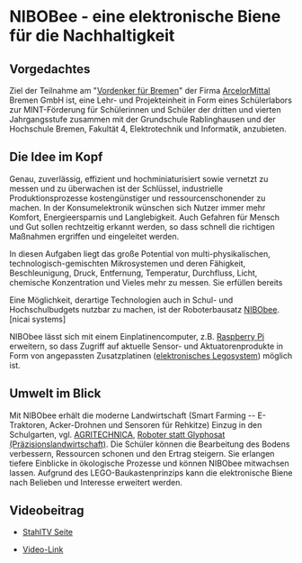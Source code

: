 # NIBOBee - eine elektronische Biene für die Nachhaltigkeit

## Vorgedachtes

Ziel der Teilnahme am \"[Vordenker für Bremen](https://www.vordenkerfuerbremen.de/start)\" der Firma 
[ArcelorMittal](https://bremen.arcelormittal.com/Home/) Bremen GmbH ist, eine Lehr- und
Projekteinheit in Form eines Schülerlabors zur MINT-Förderung für
Schülerinnen und Schüler der dritten und vierten Jahrgangsstufe zusammen
mit der Grundschule Rablinghausen und der Hochschule Bremen, Fakultät 4,
Elektrotechnik und Informatik, anzubieten.

## Die Idee im Kopf

Genau, zuverlässig, effizient und hochminiaturisiert sowie vernetzt zu
messen und zu überwachen ist der Schlüssel, industrielle
Produktionsprozesse kostengünstiger und ressourcenschonender zu machen.
In der Konsumelektronik wünschen sich Nutzer immer mehr Komfort,
Energieersparnis und Langlebigkeit. Auch Gefahren für Mensch und Gut
sollen rechtzeitig erkannt werden, so dass schnell die richtigen
Maßnahmen ergriffen und eingeleitet werden.

In diesen Aufgaben liegt das große Potential von multi-physikalischen,
technologisch-gemischten Mikrosystemen und deren Fähigkeit,
Beschleunigung, Druck, Entfernung, Temperatur, Durchfluss, Licht,
chemische Konzentration und Vieles mehr zu messen. Sie erfüllen bereits

Eine Möglichkeit, derartige Technologien auch in Schul- und
Hochschulbudgets nutzbar zu machen, ist der Roboterbausatz
[NIBObee](http://www.nicai-systems.com/de/nibobee). \[nicai systems\]

NIBObee lässt sich mit einem Einplatinencomputer, z.B. [Raspberry
Pi](https://www.raspberrypi.org) erweitern, so dass Zugriff auf aktuelle
Sensor- und Aktuatorenprodukte in Form von angepassten Zusatzplatinen
([elektronisches Legosystem](https://www.adafruit.com/category/105))
möglich ist.


## Umwelt im Blick

Mit NIBObee erhält die moderne Landwirtschaft (Smart Farming --
E-Traktoren, Acker-Drohnen und Sensoren für Rehkitze) Einzug in den
Schulgarten, vgl. [AGRITECHNICA](https://www.agritechnica.com/de/),
[Roboter statt Glyphosat
(Präzisionslandwirtschaft)](http://www.dw.com/de/roboter-statt-glyphosat/a-43969813).
Die Schüler können die Bearbeitung des Bodens verbessern, Ressourcen
schonen und den Ertrag steigern. Sie erlangen tiefere Einblicke in
ökologische Prozesse und können NIBObee mitwachsen lassen. Aufgrund des
LEGO-Baukastenprinzips kann die elektronische Biene nach Belieben und
Interesse erweitert werden.

## Videobeitrag
- [StahlTV Seite](https://www.stahltv.de/themen/corporate_social_responsibility/vordenker-projekt_in_der_hochschule_bremen/)

- [Video-Link](https://youtu.be/TjsIBCnP00w)
